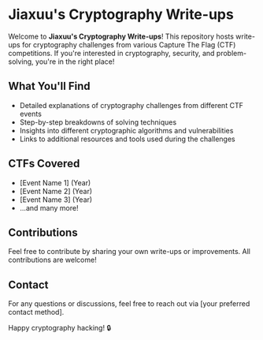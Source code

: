 # Jiaxuu's Cryptography Write-ups

Welcome to **Jiaxuu's Cryptography Write-ups**! This repository hosts write-ups for cryptography challenges from various Capture The Flag (CTF) competitions. If you're interested in cryptography, security, and problem-solving, you're in the right place!

## What You'll Find

- Detailed explanations of cryptography challenges from different CTF events
- Step-by-step breakdowns of solving techniques
- Insights into different cryptographic algorithms and vulnerabilities
- Links to additional resources and tools used during the challenges

## CTFs Covered

- [Event Name 1] (Year)
- [Event Name 2] (Year)
- [Event Name 3] (Year)
- ...and many more!

## Contributions

Feel free to contribute by sharing your own write-ups or improvements. All contributions are welcome!

## Contact

For any questions or discussions, feel free to reach out via [your preferred contact method].

Happy cryptography hacking! 🔒
